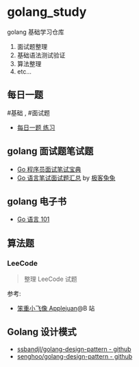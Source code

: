 # golang_study

golang 基础学习仓库

1. 面试题整理
2. 基础语法测试验证
3. 算法整理
4. etc...

## 每日一题

#基础 , #面试题

- [每日一题 练习](./daily/README.md)

## golang 面试题笔试题

- [Go 程序员面试笔试宝典](https://golang.design/go-questions/)
- [Go 语言笔试面试题汇总](https://geektutu.com/post/qa-golang.html) by [极客兔兔](https://geektutu.com/)

## golang 电子书

- [Go 语言 101](https://gfw.go101.org/article/101.html)

## 算法题

### LeeCode

> 整理 LeeCode 试题

参考:

- [笨重小飞像 Applejuan](https://space.bilibili.com/395422352/)@B 站

## Golang 设计模式

- [ssbandjl/golang-design-pattern - github](https://github.com/ssbandjl/golang-design-pattern)
- [senghoo/golang-design-pattern - github](https://github.com/senghoo/golang-design-pattern)
